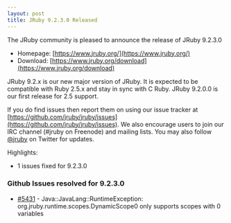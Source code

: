 ```yaml
---
layout: post
title: JRuby 9.2.3.0 Released
---
```

The JRuby community is pleased to announce the release of JRuby 9.2.3.0

- Homepage: [https://www.jruby.org/](https://www.jruby.org/)
- Download: [https://www.jruby.org/download](https://www.jruby.org/download)

JRuby 9.2.x is our new major version of JRuby.  It is expected to be compatible with Ruby 2.5.x and stay in sync with C Ruby.  JRuby 9.2.0.0 is our first release for 2.5 support.

If you do find issues then report them on using our issue tracker at [https://github.com/jruby/jruby/issues](https://github.com/jruby/jruby/issues). We also encourage users to join our IRC channel (#jruby on Freenode) and mailing lists. You may also follow [@jruby](https://twitter.com/jruby) on Twitter for updates.

Highlights:

- 1 issues fixed for 9.2.3.0

### Github Issues resolved for 9.2.3.0

<ul>
<li><a href="https://github.com/jruby/jruby/issues/5431">#5431</a> - Java::JavaLang::RuntimeException: org.jruby.runtime.scopes.DynamicScope0 only supports scopes with 0 variables</li>
</ul>
